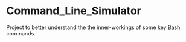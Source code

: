 # Command_Line_Simulator
Project to better understand the the inner-workings of some key Bash commands.

